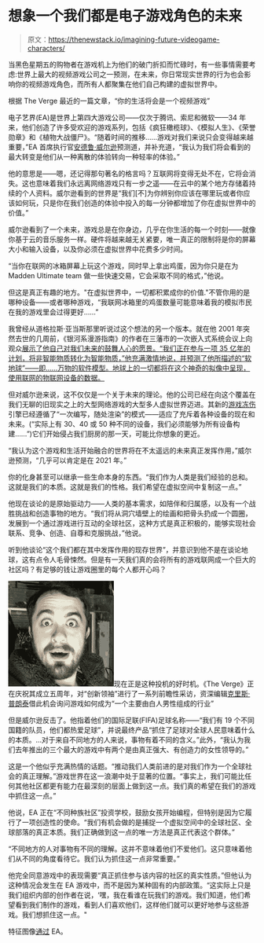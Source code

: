 # 想象一个我们都是电子游戏角色的未来

> 原文：<https://thenewstack.io/imagining-future-videogame-characters/>

当黑色星期五的购物者在游戏机上为他们的破门折扣而忙碌时，有一些事情需要考虑:世界上最大的视频游戏公司之一预测，在未来，你日常现实世界的行为也会影响你的视频游戏角色，而所有人都聚集在他们自己构建的虚拟世界中。

根据 The Verge 最近的一篇文章，“你的生活将会是一个视频游戏”

电子艺界(EA)是世界上第四大游戏公司——仅次于腾讯、索尼和微软——34 年来，他们创造了许多受欢迎的游戏系列，包括《疯狂橄榄球》、《模拟人生》、《荣誉勋章》和《植物大战僵尸》。“随着时间的推移……游戏对我们来说只会变得越来越重要，”EA 首席执行官[安德鲁·威尔逊](https://www.linkedin.com/in/andrewwilson5)预测道，并补充道，“我认为我们将会看到的最大转变是他们从一种离散的体验转向一种轻率的体验。”

他的意思是——嗯，还记得那句著名的格言吗？互联网将变得无处不在，它将会消失。这也意味着我们永远离网络游戏只有一步之遥——在云中的某个地方存储着持续的个人资料。威尔逊看到的世界是“我们[不]为你辨别你应该在哪里玩或者你应该如何玩，只是你在我们创造的体验中投入的每一分钟都增加了你在虚拟世界中的价值。”

威尔逊看到了一个未来，游戏总是在你身边，几乎在你生活的每一个时刻——就像你基于云的音乐服务一样。硬件将越来越无关紧要，唯一真正的限制将是你的屏幕大小和输入设备，以及你必须在虚拟世界中花费多少时间。

“当你在联网的冰箱屏幕上玩这个游戏，同时早上拿出鸡蛋，因为你只是在为 Madden Ultimate team 做一些快速交易，它会采取不同的格式，”他说。

但这是真正有趣的地方。"在虚拟世界中，一切都积累成你的价值."不管你用的是哪种设备——或者哪种游戏，“我联网冰箱里的鸡蛋数量可能意味着我的模拟市民在我的游戏里会过得更好……”

我曾经从道格拉斯·亚当斯那里听说过这个想法的另一个版本。就在他 2001 年突然去世的几周前，《银河系漫游指南》的作者在三藩市的一次嵌入式系统会议上向观众[展示了他自己对我们未来的鼓舞人心的愿景。“我们正在参与一项 35 亿年的计划，将非智能物质转化为智能物质，”他充满激情地说，并预测了他所描述的“软地球”——即……万物的软件模型。地球上的一切都将在这个神奇的拟像中呈现，使用联网的物联网设备的数据。](http://www.salon.com/2001/05/15/douglas_adams/)

但对威尔逊来说，这不仅仅是一个关于未来的理论。他的公司已经在向这个覆盖在我们无聊的旧现实之上的大型网络游戏的大型多人虚拟世界迈进。其新的[游戏冻伤](http://www.frostbite.com/)引擎已经遵循了“一次编写，随处渲染”的模式——适应了充斥着各种设备的现在和未来。(“实际上有 30、40 或 50 种不同的设备，我们必须能够为所有设备构建……”)它们开始侵占我们厨房的那一天，可能比你想象的更近。

“我认为这个游戏和生活开始融合的世界将在不太遥远的未来真正发挥作用，”威尔逊预测，“几乎可以肯定是在 2021 年。”

你的化身甚至可以继承一些生命本身的东西。“我们作为人类是我们经验的总和。这就是我们的本质。这就是我们的性格。我们希望在虚拟空间中复制这一点。”

他现在谈论的是原始驱动力——人类的基本需求，如陪伴和归属感，以及有一个战胜挑战和创造事物的地方。“我们将从洞穴墙壁上的绘画和把骨头扔成一个圆圈，发展到一个通过游戏进行互动的全球社区，这种方式是真正积极的，能够实现社会联系、竞争、创造、自尊和克服挑战，”他说。

听到他谈论“这个我们都在其中发挥作用的现存世界”，并意识到他不是在谈论地球，这有点令人毛骨悚然。但是有一天我们真的会将所有的游戏联网成一个巨大的社区吗？有足够的钱让游戏圈里的每个人都开心吗？

![The Verge's senior editor Chris Plante](img/1b54c92b79b5108304963790a17856d7.png)现在正是这种投机的好时机。《The Verge》正在庆祝其成立五周年，对“创新领袖”进行了一系列前瞻性采访，资深编辑[克里斯·普朗泰](https://twitter.com/plante?lang=en)借此机会询问游戏如何成为“一个主要由白人男性组成的行业”

但是威尔逊反击了。他指着他们的国际足联(FIFA)足球名称——“我们有 19 个不同国籍的队员，他们都热爱足球”，并说最终产品“抓住了足球对全球人民意味着什么的本质。…对于来自不同地方的人来说，事物有着不同的含义。”此外，“我认为我们去年推出的三个最大的游戏中有两个是由真正强大、有创造力的女性领导的。”

这是一个他似乎充满热情的话题。“推动我们人类前进的是对我们作为一个全球社会的真正理解。”游戏世界在这一浪潮中处于显著的位置。“事实上，我们可能比任何其他社区都更有能力在最深刻的层面上做到这一点。我们真的希望在我们的游戏中抓住这一点。”

他说，EA 正在“不同种族社区”投资学校，鼓励女孩开始编程，但特别是因为它履行了一项创造性的使命。“我们有机会做的是捕捉一个虚拟空间中的全球社区、全球部落的真正本质。我们正确做到这一点的唯一方法是真正代表这个群体。”

“不同地方的人对事物有不同的理解。这并不意味着他们不爱他们。这只意味着他们从不同的角度看待它。我们认为抓住这一点非常重要。”

他完全同意游戏中的表现需要“真正抓住参与该内容的社区的真实性质。”但他认为这种情况会发生在 EA 游戏中，而不是因为某种固有的内部政策。“这实际上只是我们组织内部的创作者在说，‘嘿，我在看谁在玩我们的游戏。我们知道，他们希望看到我们制作的游戏，看到人们喜欢他们，这样他们就可以更好地参与这些游戏。我们想抓住这一点。"

特征图像[通过](https://www.easports.com/fifa/news/2016/the-journey-new-languages) EA。

<svg xmlns:xlink="http://www.w3.org/1999/xlink" viewBox="0 0 68 31" version="1.1"><title>Group</title> <desc>Created with Sketch.</desc></svg>
